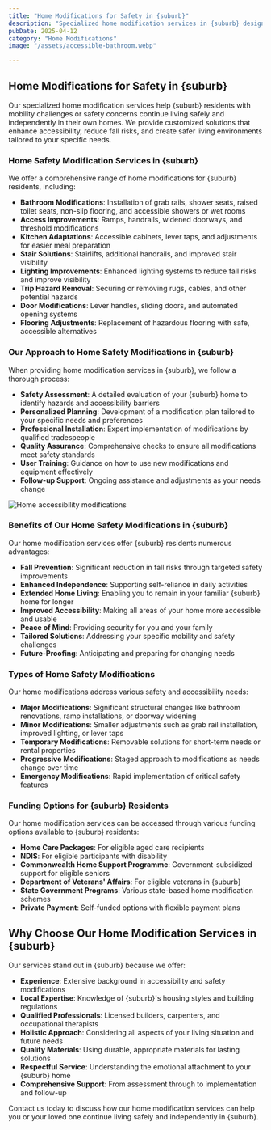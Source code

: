 ```yaml
---
title: "Home Modifications for Safety in {suburb}"
description: "Specialized home modification services in {suburb} designed to enhance safety, accessibility, and independence for seniors and people with disabilities. Our experienced team creates customized solutions to address mobility challenges and reduce fall risks."
pubDate: 2025-04-12
category: "Home Modifications"
image: "/assets/accessible-bathroom.webp"

---
```


## Home Modifications for Safety in {suburb}

Our specialized home modification services help {suburb} residents with mobility challenges or safety concerns continue living safely and independently in their own homes. We provide customized solutions that enhance accessibility, reduce fall risks, and create safer living environments tailored to your specific needs.

### Home Safety Modification Services in {suburb}

We offer a comprehensive range of home modifications for {suburb} residents, including:

- **Bathroom Modifications**: Installation of grab rails, shower seats, raised toilet seats, non-slip flooring, and accessible showers or wet rooms
- **Access Improvements**: Ramps, handrails, widened doorways, and threshold modifications
- **Kitchen Adaptations**: Accessible cabinets, lever taps, and adjustments for easier meal preparation
- **Stair Solutions**: Stairlifts, additional handrails, and improved stair visibility
- **Lighting Improvements**: Enhanced lighting systems to reduce fall risks and improve visibility
- **Trip Hazard Removal**: Securing or removing rugs, cables, and other potential hazards
- **Door Modifications**: Lever handles, sliding doors, and automated opening systems
- **Flooring Adjustments**: Replacement of hazardous flooring with safe, accessible alternatives

### Our Approach to Home Safety Modifications in {suburb}

When providing home modification services in {suburb}, we follow a thorough process:

- **Safety Assessment**: A detailed evaluation of your {suburb} home to identify hazards and accessibility barriers
- **Personalized Planning**: Development of a modification plan tailored to your specific needs and preferences
- **Professional Installation**: Expert implementation of modifications by qualified tradespeople
- **Quality Assurance**: Comprehensive checks to ensure all modifications meet safety standards
- **User Training**: Guidance on how to use new modifications and equipment effectively
- **Follow-up Support**: Ongoing assistance and adjustments as your needs change

![Home accessibility modifications](/assets/accessible-bathroom.webp)

### Benefits of Our Home Safety Modifications in {suburb}

Our home modification services offer {suburb} residents numerous advantages:

- **Fall Prevention**: Significant reduction in fall risks through targeted safety improvements
- **Enhanced Independence**: Supporting self-reliance in daily activities
- **Extended Home Living**: Enabling you to remain in your familiar {suburb} home for longer
- **Improved Accessibility**: Making all areas of your home more accessible and usable
- **Peace of Mind**: Providing security for you and your family
- **Tailored Solutions**: Addressing your specific mobility and safety challenges
- **Future-Proofing**: Anticipating and preparing for changing needs

### Types of Home Safety Modifications

Our home modifications address various safety and accessibility needs:

- **Major Modifications**: Significant structural changes like bathroom renovations, ramp installations, or doorway widening
- **Minor Modifications**: Smaller adjustments such as grab rail installation, improved lighting, or lever taps
- **Temporary Modifications**: Removable solutions for short-term needs or rental properties
- **Progressive Modifications**: Staged approach to modifications as needs change over time
- **Emergency Modifications**: Rapid implementation of critical safety features

### Funding Options for {suburb} Residents

Our home modification services can be accessed through various funding options available to {suburb} residents:

- **Home Care Packages**: For eligible aged care recipients
- **NDIS**: For eligible participants with disability
- **Commonwealth Home Support Programme**: Government-subsidized support for eligible seniors
- **Department of Veterans' Affairs**: For eligible veterans in {suburb}
- **State Government Programs**: Various state-based home modification schemes
- **Private Payment**: Self-funded options with flexible payment plans

## Why Choose Our Home Modification Services in {suburb}

Our services stand out in {suburb} because we offer:

- **Experience**: Extensive background in accessibility and safety modifications
- **Local Expertise**: Knowledge of {suburb}'s housing styles and building regulations
- **Qualified Professionals**: Licensed builders, carpenters, and occupational therapists
- **Holistic Approach**: Considering all aspects of your living situation and future needs
- **Quality Materials**: Using durable, appropriate materials for lasting solutions
- **Respectful Service**: Understanding the emotional attachment to your {suburb} home
- **Comprehensive Support**: From assessment through to implementation and follow-up

Contact us today to discuss how our home modification services can help you or your loved one continue living safely and independently in {suburb}. 